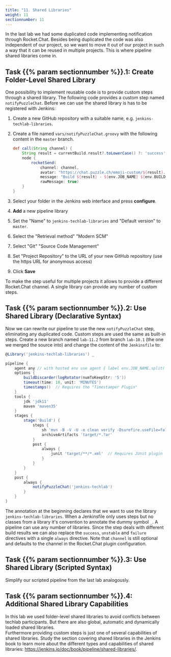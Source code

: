```yaml
---
title: "11. Shared Libraries"
weight: 11
sectionnumber: 11
---
```


In the last lab we had some duplicated code implementing notification through Rocket.Chat.
Besides being duplicated the code was also independent of our project, so we want to
move it out of our project in such a way that it can be reused in multiple
projects. This is where pipeline shared libraries come in.


## Task {{% param sectionnumber %}}.1: Create Folder-Level Shared Library

One possibility to implement reusable code is to provide custom steps through a shared library.
The following code provides a custom step named ``notifyPuzzleChat``. Before we can use
the shared library is has to be registered with Jenkins:

1. Create a new GitHub repository with a suitable name, e.g. ``jenkins-techlab-libraries``.
1. Create a file named ``vars/notifyPuzzleChat.groovy`` with the following content in the ``master`` branch.

    ```groovy
    def call(String channel) {
        String result = currentBuild.result?.toLowerCase() ?: 'success'
        node {
            rocketSend(
                channel: channel,
                avatar: "https://chat.puzzle.ch/emoji-custom/${result}.png",
                message: "Build ${result} - ${env.JOB_NAME} ${env.BUILD_NUMBER} (<${env.BUILD_URL}|Open>)",
                rawMessage: true)
        }
    }
    ```

1. Select your folder in the Jenkins web interface and press **configure**.
1. **Add** a new pipeline library
1. Set the "Name" to ``jenkins-techlab-libraries`` and "Default version" to ``master``.
1. Select the "Retrieval method" "Modern SCM"
1. Select "Git" "Source Code Management"
1. Set "Project Repository" to the URL of your new GitHub repository (use the https URL for anonymous access)
1. Click **Save**

To make the step useful for multiple projects it allows to provide a different Rocket.Chat channel.
A single library can provide any number of custom steps.


## Task {{% param sectionnumber %}}.2: Use Shared Library (Declarative Syntax)

Now we can rewrite our pipeline to use the new ``notifyPuzzleChat`` step, eliminating any duplicated code.
Custom steps are used the same as built-in steps. Create a new branch named ``lab-11.2`` from branch
``lab-10.1`` (the one we merged the source into) and change the content of the ``Jenkinsfile`` to:

```groovy
@Library('jenkins-techlab-libraries') _

pipeline {
    agent any // with hosted env use agent { label env.JOB_NAME.split('/')[0] }
    options {
        buildDiscarder(logRotator(numToKeepStr: '5'))
        timeout(time: 10, unit: 'MINUTES')
        timestamps()  // Requires the "Timestamper Plugin"
    }
    tools {
        jdk 'jdk11'
        maven 'maven35'
    }
    stages {
        stage('Build') {
            steps {
                sh 'mvn -B -V -U -e clean verify -Dsurefire.useFile=false -DargLine="-Djdk.net.URLClassPath.disableClassPathURLCheck=true"'
                archiveArtifacts 'target/*.?ar'
            }
            post {
                always {
                    junit 'target/**/*.xml'  // Requires JUnit plugin
                }
            }
        }
    }
    post {
        always {
            notifyPuzzleChat('jenkins-techlab')
        }
    }
}
```

The annotation at the beginning declares that we want to use the library ``jenkins-techlab-libraries``.
When a Jenkinsfile only uses steps but no classes from a library it's convention to annotate
the dummy symbol ``_``. A pipeline can use any number of libraries.
Since the step deals with different build results we can also replace the
``success``, ``unstable`` and ``failure`` directives with a single ``always``
directive. Note that ``channel`` is still optional and defaults to the
channel in the Rocket.Chat plugin configuration.


## Task {{% param sectionnumber %}}.3: Use Shared Library (Scripted Syntax)

Simplify our scripted pipeline from the last lab analogously.


## Task {{% param sectionnumber %}}.4: Additional Shared Library Capabilities

In this lab we used folder-level shared libraries to avoid conflicts between
techlab participants. But there are also global, automatic and dynamically loaded
shared libraries.  
Furthermore providing custom steps is just one of several capabilities of shared libraries.
Study the section covering shared libraries in the Jenkins book to learn more
about the different types and capabilities of shared libraries:
<https://jenkins.io/doc/book/pipeline/shared-libraries/>.
